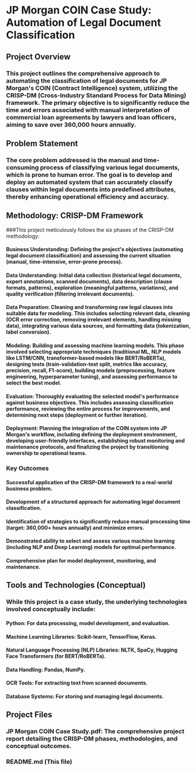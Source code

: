 # JP Morgan COIN Case Study: Automation of Legal Document Classification
## Project Overview

### This project outlines the comprehensive approach to automating the classification of legal documents for JP Morgan's COIN (Contract Intelligence) system, utilizing the CRISP-DM (Cross-Industry Standard Process for Data Mining) framework. The primary objective is to significantly reduce the time and errors associated with manual interpretation of commercial loan agreements by lawyers and loan officers, aiming to save over 360,000 hours annually.

## Problem Statement

### The core problem addressed is the manual and time-consuming process of classifying various legal documents, which is prone to human error. The goal is to develop and deploy an automated system that can accurately classify clauses within legal documents into predefined attributes, thereby enhancing operational efficiency and accuracy.

## Methodology: CRISP-DM Framework

###This project meticulously follows the six phases of the CRISP-DM methodology:

#### Business Understanding: Defining the project's objectives (automating legal document classification) and assessing the current situation (manual, time-intensive, error-prone process).

#### Data Understanding: Initial data collection (historical legal documents, expert annotations, scanned documents), data description (clause formats, patterns), exploration (meaningful patterns, variations), and quality verification (filtering irrelevant documents).

#### Data Preparation: Cleaning and transforming raw legal clauses into suitable data for modeling. This includes selecting relevant data, cleaning (OCR error correction, removing irrelevant elements, handling missing data), integrating various data sources, and formatting data (tokenization, label conversion).

#### Modeling: Building and assessing machine learning models. This phase involved selecting appropriate techniques (traditional ML, NLP models like LSTM/CNN, transformer-based models like BERT/RoBERTa), designing tests (train-validation-test split, metrics like accuracy, precision, recall, F1-score), building models (preprocessing, feature engineering, hyperparameter tuning), and assessing performance to select the best model.

#### Evaluation: Thoroughly evaluating the selected model's performance against business objectives. This includes assessing classification performance, reviewing the entire process for improvements, and determining next steps (deployment or further iteration).

#### Deployment: Planning the integration of the COIN system into JP Morgan's workflow, including defining the deployment environment, developing user-friendly interfaces, establishing robust monitoring and maintenance protocols, and finalizing the project by transitioning ownership to operational teams.

### Key Outcomes

#### Successful application of the CRISP-DM framework to a real-world business problem.

#### Development of a structured approach for automating legal document classification.

#### Identification of strategies to significantly reduce manual processing time (target: 360,000+ hours annually) and minimize errors.

#### Demonstrated ability to select and assess various machine learning (including NLP and Deep Learning) models for optimal performance.

#### Comprehensive plan for model deployment, monitoring, and maintenance.

## Tools and Technologies (Conceptual)

### While this project is a case study, the underlying technologies involved conceptually include:

#### Python: For data processing, model development, and evaluation.

#### Machine Learning Libraries: Scikit-learn, TensorFlow, Keras.

#### Natural Language Processing (NLP) Libraries: NLTK, SpaCy, Hugging Face Transformers (for BERT/RoBERTa).

#### Data Handling: Pandas, NumPy.

#### OCR Tools: For extracting text from scanned documents.

#### Database Systems: For storing and managing legal documents.

## Project Files

### JP Morgan COIN Case Study.pdf: The comprehensive project report detailing the CRISP-DM phases, methodologies, and conceptual outcomes.

### README.md (This file)
